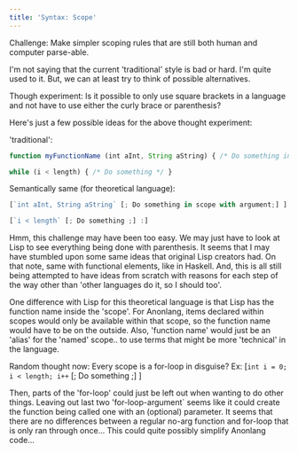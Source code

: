 ```yaml
---
title: 'Syntax: Scope'
---
```

Challenge: Make simpler scoping rules that are still both human and computer parse-able.

I'm not saying that the current 'traditional' style is bad or hard. I'm quite used to it. But, we can at least try to think of possible alternatives.

Though experiment: Is it possible to only use square brackets in a language and not have to use either the curly brace or parenthesis?

Here's just a few possible ideas for the above thought experiment:

'traditional':

```javascript
function myFunctionName (int aInt, String aString) { /* Do something in scope with arguments */ }

while (i < length) { /* Do something */ }
```

Semantically same (for theoretical language):

```javascript
[`int aInt, String aString` [; Do something in scope with argument;] ]

[`i < length` [; Do something ;] :]
```

Hmm, this challenge may have been too easy. We may just have to look at Lisp to see everything being done with parenthesis. It seems that I may have stumbled upon some same ideas that original Lisp creators had. On that note, same with functional elements, like in Haskell. And, this is all still being attempted to have ideas from scratch with reasons for each step of the way other than 'other languages do it, so I should too'.

One difference with Lisp for this theoretical language is that Lisp has the function name inside the 'scope'. For Anonlang, items declared within scopes would only be available within that scope, so the function name would have to be on the outside. Also, 'function name' would just be an 'alias' for the 'named' scope.. to use terms that might be more 'technical' in the language.



Random thought now: Every scope is a for-loop in disguise? Ex: [`int i = 0; i < length; i++` [; Do something ;] ]

Then, parts of the 'for-loop' could just be left out when wanting to do other things. Leaving out last two 'for-loop-argument` seems like it could create the function being called one with an (optional) parameter. It seems that there are no differences between a regular no-arg function and for-loop that is only ran through once... This could quite possibly simplify Anonlang code...
